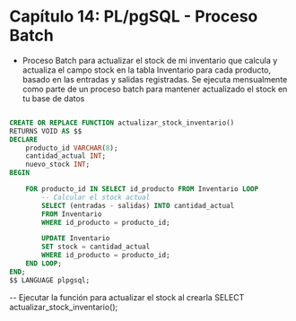 # Capítulo 14: PL/pgSQL - Proceso Batch

- Proceso Batch para actualizar el stock de mi inventario que calcula y actualiza el campo stock en la tabla Inventario para cada producto, basado en las entradas y salidas registradas. Se ejecuta mensualmente como parte de un proceso batch para mantener actualizado el stock en tu base de datos

```sql

CREATE OR REPLACE FUNCTION actualizar_stock_inventario()
RETURNS VOID AS $$
DECLARE
    producto_id VARCHAR(8);
    cantidad_actual INT;
    nuevo_stock INT;
BEGIN

    FOR producto_id IN SELECT id_producto FROM Inventario LOOP
        -- Calcular el stock actual
        SELECT (entradas - salidas) INTO cantidad_actual
        FROM Inventario
        WHERE id_producto = producto_id;

        UPDATE Inventario
        SET stock = cantidad_actual
        WHERE id_producto = producto_id;
    END LOOP;
END;
$$ LANGUAGE plpgsql;
```

-- Ejecutar la función para actualizar el stock al crearla
SELECT actualizar_stock_inventario();
